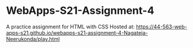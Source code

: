 # WebApps-S21-Assignment-4
A practice assignment for HTML with CSS
Hosted at: <https://44-563-web-apps-s21.github.io/webapps-s21-assignment-4-Nagateja-Neerukonda/play.html>